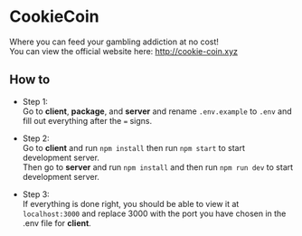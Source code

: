 # CookieCoin
Where you can feed your gambling addiction at no cost!
<br>
You can view the official website here: http://cookie-coin.xyz

## How to
*   Step 1:
    <br>
    Go to **client**, **package**, and **server** and rename ```.env.example``` to ```.env``` and fill out everything after the ```=``` signs.
    <br>

*   Step 2:
    <br>
    Go to **client** and run ```npm install``` then run ```npm start``` to start development server.
    <br>
    Then go to **server** and run ```npm install``` and then run ```npm run dev``` to start development server.
    <br>

*   Step 3:
    <br>
    If everything is done right, you should be able to view it at ```localhost:3000``` and replace 3000 with the port you have chosen in the .env file for **client**.